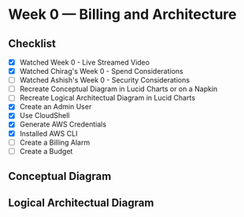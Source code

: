 # Week 0 — Billing and Architecture

## Checklist

- [x] Watched Week 0 - Live Streamed Video
- [x] Watched Chirag's Week 0 - Spend Considerations
- [ ] Watched Ashish's Week 0 - Security Considerations
- [ ] Recreate Conceptual Diagram in Lucid Charts or on a Napkin
- [ ] Recreate Logical Architectual Diagram in Lucid Charts
- [x] Create an Admin User
- [x] Use CloudShell
- [x] Generate AWS Credentials
- [x] Installed AWS CLI
- [ ] Create a Billing Alarm
- [ ] Create a Budget

## Conceptual Diagram

## Logical Architectual Diagram
